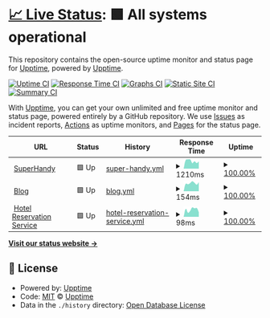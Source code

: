 # [📈 Live Status](https://upptime.github.io/upptime): <!--live status--> **🟩 All systems operational**

This repository contains the open-source uptime monitor and status page for [Upptime](https://upptime.js.org), powered by [Upptime](https://github.com/upptime/upptime).

[![Uptime CI](https://github.com/erik1110/superhandy-monitor/workflows/Uptime%20CI/badge.svg)](https://github.com/erik1110/superhandy-monitor/actions?query=workflow%3A%22Uptime+CI%22)
[![Response Time CI](https://github.com/erik1110/superhandy-monitor/workflows/Response%20Time%20CI/badge.svg)](https://github.com/erik1110/superhandy-monitor/actions?query=workflow%3A%22Response+Time+CI%22)
[![Graphs CI](https://github.com/erik1110/superhandy-monitor/workflows/Graphs%20CI/badge.svg)](https://github.com/erik1110/superhandy-monitor/actions?query=workflow%3A%22Graphs+CI%22)
[![Static Site CI](https://github.com/erik1110/superhandy-monitor/workflows/Static%20Site%20CI/badge.svg)](https://github.com/erik1110/superhandy-monitor/actions?query=workflow%3A%22Static+Site+CI%22)
[![Summary CI](https://github.com/erik1110/superhandy-monitor/workflows/Summary%20CI/badge.svg)](https://github.com/erik1110/superhandy-monitor/actions?query=workflow%3A%22Summary+CI%22)

With [Upptime](https://upptime.js.org), you can get your own unlimited and free uptime monitor and status page, powered entirely by a GitHub repository. We use [Issues](https://github.com/upptime/upptime/issues) as incident reports, [Actions](https://github.com/erik1110/superhandy-monitor/actions) as uptime monitors, and [Pages](https://upptime.github.io/upptime) for the status page.

<!--start: status pages-->
<!-- This summary is generated by Upptime (https://github.com/upptime/upptime) -->
<!-- Do not edit this manually, your changes will be overwritten -->
<!-- prettier-ignore -->
| URL | Status | History | Response Time | Uptime |
| --- | ------ | ------- | ------------- | ------ |
| <img alt="" src="https://icons.duckduckgo.com/ip3/superhandy-frontend.zeabur.app.ico" height="13"> [SuperHandy](https://superhandy-frontend.zeabur.app/) | 🟩 Up | [super-handy.yml](https://github.com/erik1110/web-monitor/commits/HEAD/history/super-handy.yml) | <details><summary><img alt="Response time graph" src="./graphs/super-handy/response-time-week.png" height="20"> 1210ms</summary><br><a href="https://erik1110.github.io/web-monitor/history/super-handy"><img alt="Response time 890" src="https://img.shields.io/endpoint?url=https%3A%2F%2Fraw.githubusercontent.com%2Ferik1110%2Fweb-monitor%2FHEAD%2Fapi%2Fsuper-handy%2Fresponse-time.json"></a><br><a href="https://erik1110.github.io/web-monitor/history/super-handy"><img alt="24-hour response time 1604" src="https://img.shields.io/endpoint?url=https%3A%2F%2Fraw.githubusercontent.com%2Ferik1110%2Fweb-monitor%2FHEAD%2Fapi%2Fsuper-handy%2Fresponse-time-day.json"></a><br><a href="https://erik1110.github.io/web-monitor/history/super-handy"><img alt="7-day response time 1210" src="https://img.shields.io/endpoint?url=https%3A%2F%2Fraw.githubusercontent.com%2Ferik1110%2Fweb-monitor%2FHEAD%2Fapi%2Fsuper-handy%2Fresponse-time-week.json"></a><br><a href="https://erik1110.github.io/web-monitor/history/super-handy"><img alt="30-day response time 1271" src="https://img.shields.io/endpoint?url=https%3A%2F%2Fraw.githubusercontent.com%2Ferik1110%2Fweb-monitor%2FHEAD%2Fapi%2Fsuper-handy%2Fresponse-time-month.json"></a><br><a href="https://erik1110.github.io/web-monitor/history/super-handy"><img alt="1-year response time 890" src="https://img.shields.io/endpoint?url=https%3A%2F%2Fraw.githubusercontent.com%2Ferik1110%2Fweb-monitor%2FHEAD%2Fapi%2Fsuper-handy%2Fresponse-time-year.json"></a></details> | <details><summary><a href="https://erik1110.github.io/web-monitor/history/super-handy">100.00%</a></summary><a href="https://erik1110.github.io/web-monitor/history/super-handy"><img alt="All-time uptime 98.30%" src="https://img.shields.io/endpoint?url=https%3A%2F%2Fraw.githubusercontent.com%2Ferik1110%2Fweb-monitor%2FHEAD%2Fapi%2Fsuper-handy%2Fuptime.json"></a><br><a href="https://erik1110.github.io/web-monitor/history/super-handy"><img alt="24-hour uptime 100.00%" src="https://img.shields.io/endpoint?url=https%3A%2F%2Fraw.githubusercontent.com%2Ferik1110%2Fweb-monitor%2FHEAD%2Fapi%2Fsuper-handy%2Fuptime-day.json"></a><br><a href="https://erik1110.github.io/web-monitor/history/super-handy"><img alt="7-day uptime 100.00%" src="https://img.shields.io/endpoint?url=https%3A%2F%2Fraw.githubusercontent.com%2Ferik1110%2Fweb-monitor%2FHEAD%2Fapi%2Fsuper-handy%2Fuptime-week.json"></a><br><a href="https://erik1110.github.io/web-monitor/history/super-handy"><img alt="30-day uptime 100.00%" src="https://img.shields.io/endpoint?url=https%3A%2F%2Fraw.githubusercontent.com%2Ferik1110%2Fweb-monitor%2FHEAD%2Fapi%2Fsuper-handy%2Fuptime-month.json"></a><br><a href="https://erik1110.github.io/web-monitor/history/super-handy"><img alt="1-year uptime 98.30%" src="https://img.shields.io/endpoint?url=https%3A%2F%2Fraw.githubusercontent.com%2Ferik1110%2Fweb-monitor%2FHEAD%2Fapi%2Fsuper-handy%2Fuptime-year.json"></a></details>
| <img alt="" src="https://icons.duckduckgo.com/ip3/erik1110.com.ico" height="13"> [Blog](https://erik1110.com) | 🟩 Up | [blog.yml](https://github.com/erik1110/web-monitor/commits/HEAD/history/blog.yml) | <details><summary><img alt="Response time graph" src="./graphs/blog/response-time-week.png" height="20"> 154ms</summary><br><a href="https://erik1110.github.io/web-monitor/history/blog"><img alt="Response time 129" src="https://img.shields.io/endpoint?url=https%3A%2F%2Fraw.githubusercontent.com%2Ferik1110%2Fweb-monitor%2FHEAD%2Fapi%2Fblog%2Fresponse-time.json"></a><br><a href="https://erik1110.github.io/web-monitor/history/blog"><img alt="24-hour response time 116" src="https://img.shields.io/endpoint?url=https%3A%2F%2Fraw.githubusercontent.com%2Ferik1110%2Fweb-monitor%2FHEAD%2Fapi%2Fblog%2Fresponse-time-day.json"></a><br><a href="https://erik1110.github.io/web-monitor/history/blog"><img alt="7-day response time 154" src="https://img.shields.io/endpoint?url=https%3A%2F%2Fraw.githubusercontent.com%2Ferik1110%2Fweb-monitor%2FHEAD%2Fapi%2Fblog%2Fresponse-time-week.json"></a><br><a href="https://erik1110.github.io/web-monitor/history/blog"><img alt="30-day response time 141" src="https://img.shields.io/endpoint?url=https%3A%2F%2Fraw.githubusercontent.com%2Ferik1110%2Fweb-monitor%2FHEAD%2Fapi%2Fblog%2Fresponse-time-month.json"></a><br><a href="https://erik1110.github.io/web-monitor/history/blog"><img alt="1-year response time 129" src="https://img.shields.io/endpoint?url=https%3A%2F%2Fraw.githubusercontent.com%2Ferik1110%2Fweb-monitor%2FHEAD%2Fapi%2Fblog%2Fresponse-time-year.json"></a></details> | <details><summary><a href="https://erik1110.github.io/web-monitor/history/blog">100.00%</a></summary><a href="https://erik1110.github.io/web-monitor/history/blog"><img alt="All-time uptime 100.00%" src="https://img.shields.io/endpoint?url=https%3A%2F%2Fraw.githubusercontent.com%2Ferik1110%2Fweb-monitor%2FHEAD%2Fapi%2Fblog%2Fuptime.json"></a><br><a href="https://erik1110.github.io/web-monitor/history/blog"><img alt="24-hour uptime 100.00%" src="https://img.shields.io/endpoint?url=https%3A%2F%2Fraw.githubusercontent.com%2Ferik1110%2Fweb-monitor%2FHEAD%2Fapi%2Fblog%2Fuptime-day.json"></a><br><a href="https://erik1110.github.io/web-monitor/history/blog"><img alt="7-day uptime 100.00%" src="https://img.shields.io/endpoint?url=https%3A%2F%2Fraw.githubusercontent.com%2Ferik1110%2Fweb-monitor%2FHEAD%2Fapi%2Fblog%2Fuptime-week.json"></a><br><a href="https://erik1110.github.io/web-monitor/history/blog"><img alt="30-day uptime 100.00%" src="https://img.shields.io/endpoint?url=https%3A%2F%2Fraw.githubusercontent.com%2Ferik1110%2Fweb-monitor%2FHEAD%2Fapi%2Fblog%2Fuptime-month.json"></a><br><a href="https://erik1110.github.io/web-monitor/history/blog"><img alt="1-year uptime 100.00%" src="https://img.shields.io/endpoint?url=https%3A%2F%2Fraw.githubusercontent.com%2Ferik1110%2Fweb-monitor%2FHEAD%2Fapi%2Fblog%2Fuptime-year.json"></a></details>
| <img alt="" src="https://icons.duckduckgo.com/ip3/rere2133.github.io.ico" height="13"> [Hotel Reservation Service](https://rere2133.github.io/ts30_booking_web/) | 🟩 Up | [hotel-reservation-service.yml](https://github.com/erik1110/web-monitor/commits/HEAD/history/hotel-reservation-service.yml) | <details><summary><img alt="Response time graph" src="./graphs/hotel-reservation-service/response-time-week.png" height="20"> 98ms</summary><br><a href="https://erik1110.github.io/web-monitor/history/hotel-reservation-service"><img alt="Response time 102" src="https://img.shields.io/endpoint?url=https%3A%2F%2Fraw.githubusercontent.com%2Ferik1110%2Fweb-monitor%2FHEAD%2Fapi%2Fhotel-reservation-service%2Fresponse-time.json"></a><br><a href="https://erik1110.github.io/web-monitor/history/hotel-reservation-service"><img alt="24-hour response time 41" src="https://img.shields.io/endpoint?url=https%3A%2F%2Fraw.githubusercontent.com%2Ferik1110%2Fweb-monitor%2FHEAD%2Fapi%2Fhotel-reservation-service%2Fresponse-time-day.json"></a><br><a href="https://erik1110.github.io/web-monitor/history/hotel-reservation-service"><img alt="7-day response time 98" src="https://img.shields.io/endpoint?url=https%3A%2F%2Fraw.githubusercontent.com%2Ferik1110%2Fweb-monitor%2FHEAD%2Fapi%2Fhotel-reservation-service%2Fresponse-time-week.json"></a><br><a href="https://erik1110.github.io/web-monitor/history/hotel-reservation-service"><img alt="30-day response time 93" src="https://img.shields.io/endpoint?url=https%3A%2F%2Fraw.githubusercontent.com%2Ferik1110%2Fweb-monitor%2FHEAD%2Fapi%2Fhotel-reservation-service%2Fresponse-time-month.json"></a><br><a href="https://erik1110.github.io/web-monitor/history/hotel-reservation-service"><img alt="1-year response time 102" src="https://img.shields.io/endpoint?url=https%3A%2F%2Fraw.githubusercontent.com%2Ferik1110%2Fweb-monitor%2FHEAD%2Fapi%2Fhotel-reservation-service%2Fresponse-time-year.json"></a></details> | <details><summary><a href="https://erik1110.github.io/web-monitor/history/hotel-reservation-service">100.00%</a></summary><a href="https://erik1110.github.io/web-monitor/history/hotel-reservation-service"><img alt="All-time uptime 100.00%" src="https://img.shields.io/endpoint?url=https%3A%2F%2Fraw.githubusercontent.com%2Ferik1110%2Fweb-monitor%2FHEAD%2Fapi%2Fhotel-reservation-service%2Fuptime.json"></a><br><a href="https://erik1110.github.io/web-monitor/history/hotel-reservation-service"><img alt="24-hour uptime 100.00%" src="https://img.shields.io/endpoint?url=https%3A%2F%2Fraw.githubusercontent.com%2Ferik1110%2Fweb-monitor%2FHEAD%2Fapi%2Fhotel-reservation-service%2Fuptime-day.json"></a><br><a href="https://erik1110.github.io/web-monitor/history/hotel-reservation-service"><img alt="7-day uptime 100.00%" src="https://img.shields.io/endpoint?url=https%3A%2F%2Fraw.githubusercontent.com%2Ferik1110%2Fweb-monitor%2FHEAD%2Fapi%2Fhotel-reservation-service%2Fuptime-week.json"></a><br><a href="https://erik1110.github.io/web-monitor/history/hotel-reservation-service"><img alt="30-day uptime 100.00%" src="https://img.shields.io/endpoint?url=https%3A%2F%2Fraw.githubusercontent.com%2Ferik1110%2Fweb-monitor%2FHEAD%2Fapi%2Fhotel-reservation-service%2Fuptime-month.json"></a><br><a href="https://erik1110.github.io/web-monitor/history/hotel-reservation-service"><img alt="1-year uptime 100.00%" src="https://img.shields.io/endpoint?url=https%3A%2F%2Fraw.githubusercontent.com%2Ferik1110%2Fweb-monitor%2FHEAD%2Fapi%2Fhotel-reservation-service%2Fuptime-year.json"></a></details>

<!--end: status pages-->

[**Visit our status website →**](https://erik1110.github.io/web-monitor/)

## 📄 License

- Powered by: [Upptime](https://github.com/upptime/upptime)
- Code: [MIT](./LICENSE) © [Upptime](https://upptime.js.org)
- Data in the `./history` directory: [Open Database License](https://opendatacommons.org/licenses/odbl/1-0/)
